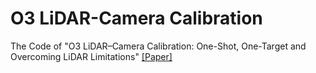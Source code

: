 # O3 LiDAR-Camera Calibration
The Code of "O3 LiDAR–Camera Calibration: One-Shot, One-Target and Overcoming LiDAR Limitations"
[[Paper]](https://ieeexplore.ieee.org/document/10507725)
